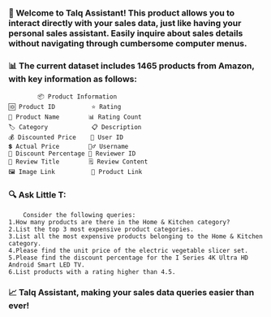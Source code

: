 ### 🌟 Welcome to Talq Assistant! This product allows you to interact directly with your sales data, just like having your personal sales assistant. Easily inquire about sales details without navigating through cumbersome computer menus.

### 📊 The current dataset includes 1465 products from Amazon, with key information as follows:
            📦 Product Information
    🆔 Product ID          ⭐ Rating
    📝 Product Name        📊 Rating Count
    🏷️ Category            📋 Description
    💰 Discounted Price    👤 User ID
    💲 Actual Price        🙋‍♂️ Username
    💸 Discount Percentage 📝 Reviewer ID
    📰 Review Title        🗒️ Review Content
    🖼️ Image Link          🔗 Product Link

### 🔍 Ask Little T:

        Consider the following queries:
    1.How many products are there in the Home & Kitchen category?
    2.List the top 3 most expensive product categories.
    3.List all the most expensive products belonging to the Home & Kitchen category.
    4.Please find the unit price of the electric vegetable slicer set.
    5.Please find the discount percentage for the I Series 4K Ultra HD Android Smart LED TV.
    6.List products with a rating higher than 4.5.

### 📈 Talq Assistant, making your sales data queries easier than ever!
